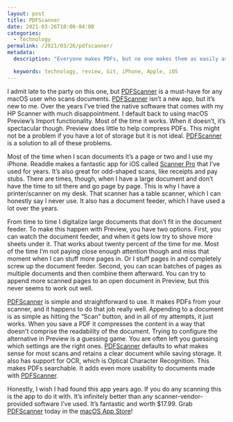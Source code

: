 ```yaml
---
layout: post
title: PDFScanner
date: 2021-03-26T10:00-04:00
categories:
  - Technology
permalink: /2021/03/26/pdfscanner/
metadata:
  description: "Everyone makes PDFs, but no one makes them as easily as those who use PDFScanner."

  keywords: technology, review, Git, iPhone, Apple, iOS
---
```


I admit late to the party on this one, but [PDFScanner](https://www.pdfscannerapp.com) is a must-have for any macOS user who scans documents. [PDFScanner](https://www.pdfscannerapp.com) isn’t a new app, but it’s new to me. Over the years I’ve tried the native software that comes with my HP Scanner with much disappointment. I default back to using macOS Preview’s Import functionality. Most of the time it works. When it doesn’t, it’s spectacular though. Preview does little to help compress PDFs. This might not be a problem if you have a lot of storage but it is not ideal. [PDFScanner](https://www.pdfscannerapp.com) is a solution to all of these problems.

<!-- excerpt -->

Most of the time when I scan documents it’s a page or two and I use my iPhone. Readdle makes a fantastic app for iOS called [Scanner Pro](https://readdle.com/scannerpro ) that I’ve used for years. It’s also great for odd-shaped scans, like receipts and pay stubs. There are times, though, when I have a large document and don’t have the time to sit there and go page by page. This is why I have a printer/scanner on my desk. That scanner has a table scanner, which I can honestly say I never use. It also has a document feeder, which I have used a lot over the years.

From time to time I digitalize large documents that don’t fit in the document feeder. To make this happen with Preview, you have two options. First, you can watch the document feeder, and when it gets low try to shove more sheets under it. That works about twenty percent of the time for me. Most of the time I’m not paying close enough attention though and miss that moment when I can stuff more pages in. Or I stuff pages in and completely screw up the document feeder. Second, you can scan batches of pages as multiple documents and then combine them afterward. You can try to append more scanned pages to an open document in Preview, but this never seems to work out well.

[PDFScanner](https://www.pdfscannerapp.com) is simple and straightforward to use. It makes PDFs from your scanner, and it happens to do that job really well. Appending to a document is as simple as hitting the “Scan” button, and in all of my attempts, it just works. When you save a PDF it compresses the content in a way that doesn't comprise the readability of the document. Trying to configure the alternative in Preview is a guessing game. You are often left you guessing which settings are the right ones. [PDFScanner](https://www.pdfscannerapp.com) defaults to what makes sense for most scans and retains a clear document while saving storage. It also has support for OCR, which is Optical Character Recognition. This makes PDFs searchable. It adds even more usability to documents made with [PDFScanner](https://www.pdfscannerapp.com).

Honestly, I wish I had found this app years ago. If you do any scanning this is the app to do it with. It’s infinitely better than any scanner-vendor-provided software I’ve used. It’s fantastic and worth $17.99. Grab [PDFScanner](https://www.pdfscannerapp.com) today in the [macOS App Store](https://apps.apple.com/us/app/pdfscanner-scanning-and-ocr/id410968114?mt=12)!
